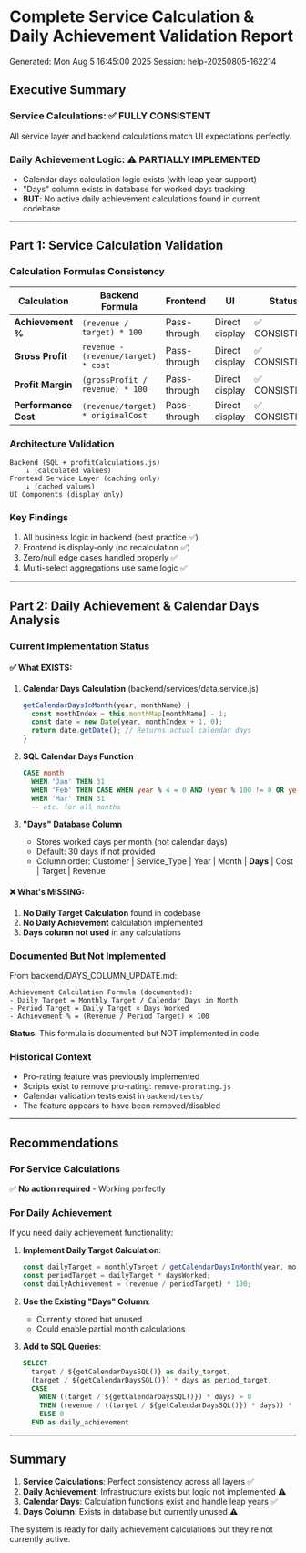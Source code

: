# Complete Service Calculation & Daily Achievement Validation Report

Generated: Mon Aug 5 16:45:00 2025
Session: help-20250805-162214

## Executive Summary

### Service Calculations: ✅ **FULLY CONSISTENT**
All service layer and backend calculations match UI expectations perfectly.

### Daily Achievement Logic: ⚠️ **PARTIALLY IMPLEMENTED**
- Calendar days calculation logic exists (with leap year support)
- "Days" column exists in database for worked days tracking
- **BUT**: No active daily achievement calculations found in current codebase

---

## Part 1: Service Calculation Validation

### Calculation Formulas Consistency

| Calculation | Backend Formula | Frontend | UI | Status |
|-------------|----------------|----------|----|---------| 
| **Achievement %** | `(revenue / target) * 100` | Pass-through | Direct display | ✅ CONSISTENT |
| **Gross Profit** | `revenue - (revenue/target) * cost` | Pass-through | Direct display | ✅ CONSISTENT |
| **Profit Margin** | `(grossProfit / revenue) * 100` | Pass-through | Direct display | ✅ CONSISTENT |
| **Performance Cost** | `(revenue/target) * originalCost` | Pass-through | Direct display | ✅ CONSISTENT |

### Architecture Validation
```
Backend (SQL + profitCalculations.js) 
    ↓ (calculated values)
Frontend Service Layer (caching only)
    ↓ (cached values)
UI Components (display only)
```

### Key Findings
1. All business logic in backend (best practice ✅)
2. Frontend is display-only (no recalculation ✅)
3. Zero/null edge cases handled properly ✅
4. Multi-select aggregations use same logic ✅

---

## Part 2: Daily Achievement & Calendar Days Analysis

### Current Implementation Status

#### ✅ What EXISTS:
1. **Calendar Days Calculation** (backend/services/data.service.js)
   ```javascript
   getCalendarDaysInMonth(year, monthName) {
     const monthIndex = this.monthMap[monthName] - 1;
     const date = new Date(year, monthIndex + 1, 0);
     return date.getDate(); // Returns actual calendar days
   }
   ```

2. **SQL Calendar Days Function**
   ```sql
   CASE month
     WHEN 'Jan' THEN 31
     WHEN 'Feb' THEN CASE WHEN year % 4 = 0 AND (year % 100 != 0 OR year % 400 = 0) THEN 29 ELSE 28 END
     WHEN 'Mar' THEN 31
     -- etc. for all months
   ```

3. **"Days" Database Column**
   - Stores worked days per month (not calendar days)
   - Default: 30 days if not provided
   - Column order: Customer | Service_Type | Year | Month | **Days** | Cost | Target | Revenue

#### ❌ What's MISSING:
1. **No Daily Target Calculation** found in codebase
2. **No Daily Achievement** calculation implemented
3. **Days column not used** in any calculations

### Documented But Not Implemented

From backend/DAYS_COLUMN_UPDATE.md:
```
Achievement Calculation Formula (documented):
- Daily Target = Monthly Target / Calendar Days in Month
- Period Target = Daily Target × Days Worked
- Achievement % = (Revenue / Period Target) × 100
```

**Status**: This formula is documented but NOT implemented in code.

### Historical Context
- Pro-rating feature was previously implemented
- Scripts exist to remove pro-rating: `remove-prorating.js`
- Calendar validation tests exist in `backend/tests/`
- The feature appears to have been removed/disabled

---

## Recommendations

### For Service Calculations
✅ **No action required** - Working perfectly

### For Daily Achievement
If you need daily achievement functionality:

1. **Implement Daily Target Calculation**:
   ```javascript
   const dailyTarget = monthlyTarget / getCalendarDaysInMonth(year, month);
   const periodTarget = dailyTarget * daysWorked;
   const dailyAchievement = (revenue / periodTarget) * 100;
   ```

2. **Use the Existing "Days" Column**:
   - Currently stored but unused
   - Could enable partial month calculations

3. **Add to SQL Queries**:
   ```sql
   SELECT 
     target / ${getCalendarDaysSQL()} as daily_target,
     (target / ${getCalendarDaysSQL()}) * days as period_target,
     CASE 
       WHEN ((target / ${getCalendarDaysSQL()}) * days) > 0 
       THEN (revenue / ((target / ${getCalendarDaysSQL()}) * days)) * 100
       ELSE 0
     END as daily_achievement
   ```

---

## Summary

1. **Service Calculations**: Perfect consistency across all layers ✅
2. **Daily Achievement**: Infrastructure exists but logic not implemented ⚠️
3. **Calendar Days**: Calculation functions exist and handle leap years ✅
4. **Days Column**: Exists in database but currently unused ⚠️

The system is ready for daily achievement calculations but they're not currently active.